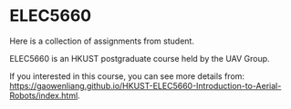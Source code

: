 # ELEC5660
Here is a collection of assignments from student.

ELEC5660 is an HKUST postgraduate course held by the UAV Group.

If you interested in this course, you can see more details from: https://gaowenliang.github.io/HKUST-ELEC5660-Introduction-to-Aerial-Robots/index.html.
